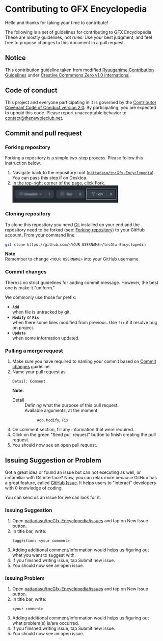 # Contributing to GFX Encyclopedia

Hello and thanks for taking your time to contribute!

The following is a set of guidelines for contributing to GFX Encyclopedia. These are mostly guidelines, not rules. Use your best judgment, and feel free to propose changes to this document in a pull request.

## Notice

This contribution guideline taken from modified [Ryuuganime Contribution Guidelines](https://github.com/ryuuganime/contributing) under [Creative Commmons Zero v1.0 International](https://github.com/ryuuganime/contributing/blob/main/LICENSE).

## Code of conduct

This project and everyone participating in it is governed by the [Contributor Covenant Code of Conduct version 2.0](CODE_OF_CONDUCT.md). By participating, you are expected to uphold this code. Please report unacceptable behavior to contact@thenewbieclub.net.

## Commit and pull request

### Forking repository

Forking a repository is a simple two-step process. Please follow this instruction below.

1. Navigate back to the repository root ([`nattadasu/tncGfx-Encyclopedia`](https://github.com/nattadasu/tncGfx-Encyclopedia)). You can pass this step if on Desktop.
2. In the top-right corner of the page, click Fork.<br/>
   ![Sample](src/forking.png)

### Cloning repository

To clone this repository you need [Git](https://git-scm.com/downloads) installed on your end and the repository need to be forked (see: [Forking repository](#forking-repository)) to your GitHub account. From your command line:

```sh
git clone https://github.com/<YOUR USERNAME>/tncGfx-Encyclopedia
```

**Note**<br>
Remember to change `<YOUR USERNAME>` into your GitHub username.

### Commit changes

There is no strict guidelines for adding commit message. However, the best one is make it "uniform."

We commonly use those for prefix:

* **`Add`**<br>
  when file is untracked by git.
* **`Modify`** or **`Fix`**<br>
  when there some lines modified from previous. Use `fix` if it resolve bug on project.
* **`Update`**<br>
  when some information updated.

### Pulling a merge request

<ol>
  <li>Make sure you have required to naming your commit based on <a href="#Commit_changes">Commit changes</a> guideline.</li>
  <li>Name your pull request as<br />
    <pre><code>Detail: Comment</code></pre>
    <strong>Note</strong>:
    <dl>
      <dt>Detail</dt>
      <dd>Defining what the purpose of this pull request.<br />
      Available arguments, at the moment:
        <dl>
          <dd><code>Add</code>, <code>Modify</code>, <code>Fix</code></dd>
        </dl>
      </dd>
    </dl>
  </li>
  <li>On comment section, fill any information that were required.</li>
  <li>Click on the green "Send pull request" button to finish creating the pull request.</li>
  <li>You should now see an open pull request.</li>
</ol>

## Issuing Suggestion or Problem

Got a great idea or found an issue but can not executing as well, or unfamiliar with Git interface? Now, you can relax more because GitHub has a great feature, called [GitHub Issue](https://github.com/nattadasu/tncGfx-Encyclopedia/issues). It helps users to "interact" developers with 0 knowledge of coding.

You can send us an issue for we can look for it.

### Issuing Suggestion

<ol>
  <li>Open <a href="https://github.com/nattadasu/tncGfx-Encyclopedia/issues">nattadasu/tncGfx-Encyclopedia/issues</a> and tap on New Issue button.</li>
  <li>In title bar, write:
    <pre><code>Suggestion: &lt;your comment&gt;</code></pre>
  </li>
  <li>Adding additional comment/information would helps us figuring out what you want to suggest with.</li>
  <li>If you finished writing issue, tap Submit new issue.</li>
  <li>You should now see an open issue.</li>
</ol>

### Issuing Problem

<ol>
  <li>Open <a href="https://github.com/nattadasu/tncGfx-Encyclopedia/issues">nattadasu/tncGfx-Encyclopedia/issues</a> and tap on New Issue button.</li>
  <li>In title bar, write:
    <pre><code>&lt;your comment&gt;</code></pre>
  </li>
  <li>Adding additional comment/information would helps us figuring out what problem(s) is/are occurred.</li>
  <li>If you finished writing issue, tap Submit new issue.</li>
  <li>You should now see an open issue.</li>
</ol>
